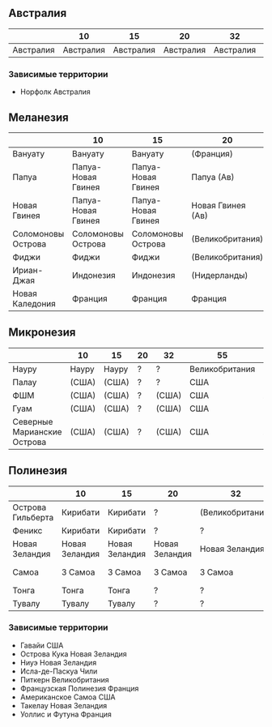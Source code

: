## Австралия

|           |10         |15         |20         |32         |38         |55         |64         |
|-----------|-----------|-----------|-----------|-----------|-----------|-----------|-----------|
|Австралия  |Австралия  |Австралия  |Австралия  |Австралия  |Австралия  |Австралия  |Австралия  |


### Зависимые территории

*   Норфолк Австралия

## Меланезия

|                   |10                 |15                 |20                 |32                 |55             |64             |
|-------------------|-------------------|-------------------|-------------------|-------------------|---------------|---------------|
|Вануату            |Вануату            |Вануату            |(Франция)          |(Франция, Брит)    |Франция        |Франция        |
|Папуа              |Папуа-Новая Гвинея |Папуа-Новая Гвинея |Папуа (Ав)         |Папуа (Ав)         |Австралия      |Австралия      |
|Новая Гвинея       |Папуа-Новая Гвинея |Папуа-Новая Гвинея |Новая Гвинея (Ав)  |Новая Гвинея (Ав)  |Австралия      |Австралия      |
|Соломоновы Острова |Соломоновы Острова |Соломоновы Острова |(Великобритания)   |(Великобритания)   |Великобритания |Великобритания |
|Фиджи              |Фиджи              |Фиджи              |(Великобритания)   |(Великобритания)   |Великобритания |Великобритания |
|Ириан-Джая         |Индонезия          |Индонезия          |(Нидерланды)       |Индонезия          |Нидерланды     |Нидерланды     |
|Новая Каледония    |Франция            |Франция            |Франция            |Франция            |Франция        |Франция        |

## Микронезия

|                               |10     |15     |20 |32     |55             |64             |
|-------------------------------|-------|-------|---|-------|---------------|---------------|
|Науру                          |Науру  |Науру  |?  |?      |Великобритания |Великобритания |
|Палау                          |(США)  |(США)  |?  |?      |США            |США            |
|ФШМ                            |(США)  |(США)  |?  |(США)  |США            |Япония         |
|Гуам                           |(США)  |(США)  |?  |(США)  |США            |США            |
|Северные Марианские Острова    |(США)  |(США)  |?  |(США)  |США            |Япония         |

## Полинезия

|                   |10             |15             |20             |32                 |38         |55             |64             |
|-------------------|---------------|---------------|---------------|-------------------|-----------|---------------|---------------|
|Острова Гильберта  |Кирибати       |Кирибати       |?              |(Великобритания)   |?          |Великобритания |Великобритания |
|Феникс             |Кирибати       |Кирибати       |?              |?                  |?          |США            |США            |
|Новая Зеландия     |Новая Зеландия |Новая Зеландия |Новая Зеландия |Новая Зеландия     |?          |Новая Зеландия |Новая Зеландия |
|Самоа              |З Самоа        |З Самоа        |З Самоа        |З Самоа            |З Самоа    |США            |США            |
|Тонга              |Тонга          |Тонга          |?              |?                  |?          |Великобритания |Великобритания |
|Тувалу             |Тувалу         |Тувалу         |?              |?                  |?          |Великобритания |Великобритания |

### Зависимые территории

*   Гавайи                  США
*   Острова Кука            Новая Зеландия
*   Ниуэ                    Новая Зеландия
*   Исла-де-Паскуа          Чили
*   Питкерн                 Великобритания
*   Французская Полинезия   Франция
*   Американское Самоа      США
*   Такелау                 Новая Зеландия
*   Уоллис и Футуна         Франция
